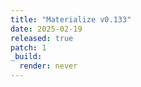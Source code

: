 ```yaml
---
title: "Materialize v0.133"
date: 2025-02-19
released: true
patch: 1
_build:
  render: never
---
```

